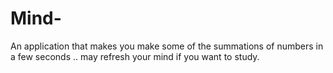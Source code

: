# Mind-
An application that makes you make some of the summations of numbers in a few seconds .. may refresh your mind if you want to study.
